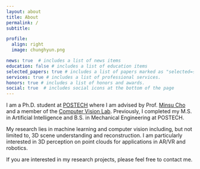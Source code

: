 ```yaml
---
layout: about
title: About
permalink: /
subtitle:

profile:
  align: right
  image: chunghyun.png

news: true  # includes a list of news items
education: false # includes a list of education items
selected_papers: true # includes a list of papers marked as "selected={true}"
services: true # includes a list of professional services.
honors: true # includes a list of honors and awards.
social: true  # includes social icons at the bottom of the page
---
```


I am a Ph.D. student at [POSTECH](https://postech.ac.kr/eng/) where I am advised by Prof. [Minsu Cho](http://cvlab.postech.ac.kr/~mcho/) and a member of the [Computer Vision Lab](http://cvlab.postech.ac.kr/lab/). Previously, I completed my M.S. in Artificial Intelligence and B.S. in Mechanical Engineering at POSTECH.

My research lies in machine learning and computer vision including, but not limited to, 3D scene understanding and reconstruction. I am particularly interested in 3D perception on point clouds for applications in AR/VR and robotics.

If you are interested in my research projects, please feel free to contact me.
